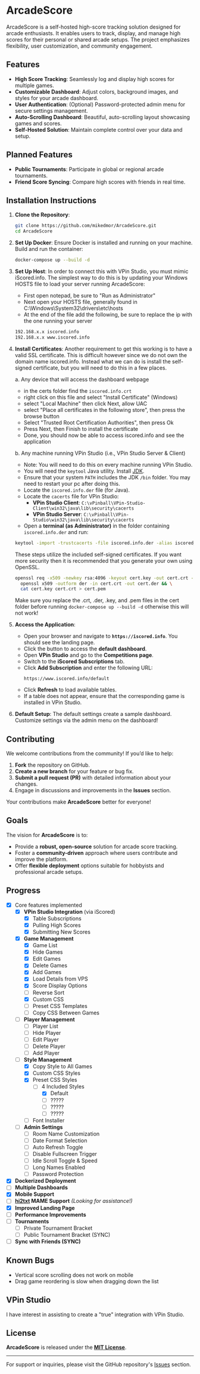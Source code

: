 # ArcadeScore

ArcadeScore is a self-hosted high-score tracking solution designed for arcade enthusiasts. It enables users to track, display, and manage high scores for their personal or shared arcade setups. The project emphasizes flexibility, user customization, and community engagement.

## Features

- **High Score Tracking**: Seamlessly log and display high scores for multiple games.
- **Customizable Dashboard**: Adjust colors, background images, and styles for your arcade dashboard.
- **User Authentication**: (Optional) Password-protected admin menu for secure settings management.
- **Auto-Scrolling Dashboard**: Beautiful, auto-scrolling layout showcasing games and scores.
- **Self-Hosted Solution**: Maintain complete control over your data and setup.

## Planned Features

- **Public Tournaments**: Participate in global or regional arcade tournaments.
- **Friend Score Syncing**: Compare high scores with friends in real time.

## Installation Instructions

1. **Clone the Repository**:
    ```bash
    git clone https://github.com/mikedmor/ArcadeScore.git
    cd ArcadeScore
    ```

2. **Set Up Docker**:
    Ensure Docker is installed and running on your machine. Build and run the container:
    ```bash
    docker-compose up --build -d
    ```

3. **Set Up Host**:
    In order to connect this with VPin Studio, you must mimic iScored.info. The simplest way to do this is by updating your Windows HOSTS file to load your server running ArcadeScore:

    - First open notepad, be sure to "Run as Administrator"
    - Next open your HOSTS file, generally found in C:\Windows\System32\drivers\etc\hosts
    - At the end of the file add the following, be sure to replace the ip with the one running your server
    ```bash
    192.168.x.x iscored.info
    192.168.x.x www.iscored.info
    ```

4. **Install Certificates**:
    Another requirement to get this working is to have a valid SSL certificate. This is difficult however since we do not own the domain name iscored.info. Instead what we can do is install the self-signed certificate, but you will need to do this in a few places.

    a. Any device that will access the dashboard webpage
    - in the certs folder find the `iscored.info.crt`
    - right click on this file and select "Install Certificate" (Windows)
    - select "Local Machine" then click Next, allow UAC
    - select "Place all certificates in the following store", then press the browse button
    - Select "Trusted Root Certification Authorities", then press Ok
    - Press Next, then Finish to install the certificate
    - Done, you should now be able to access iscored.info and see the application
    
    b. Any machine running VPin Studio (i.e., VPin Studio Server & Client)
    - Note: You will need to do this on every machine running VPin Studio.
    - You will need the `keytool` Java utility. Install [JDK](https://www.oracle.com/java/technologies/downloads/#jdk23-windows).
    - Ensure that your system `PATH` includes the JDK `/bin` folder. You may need to restart your pc after doing this.
    - Locate the `iscored.info.der` file (for Java).
    - Locate the `cacerts` file for VPin Studio:
      - **VPin Studio Client**: `C:\vPinball\VPin-Studio-Client\win32\java\lib\security\cacerts`
      - **VPin Studio Server**: `C:\vPinball\VPin-Studio\win32\java\lib\security\cacerts`
    - Open a **terminal (as Administrator)** in the folder containing `iscored.info.der` and run:
    ```bash
    keytool -import -trustcacerts -file iscored.info.der -alias iscored_info -keystore <path-to-cacerts>
    ```

    These steps utilize the included self-signed certificates. If you want more security then it is recommended that you generate your own using OpenSSL.
    ```bash
    openssl req -x509 -newkey rsa:4096 -keyout cert.key -out cert.crt -days 365 -nodes -subj "/CN=iscored.info" && \
      openssl x509 -outform der -in cert.crt -out cert.der && \
      cat cert.key cert.crt > cert.pem
    ```

    Make sure you replace the .crt, .der, .key, and .pem files in the cert folder before running `docker-compose up --build -d` otherwise this will not work!

5. **Access the Application**:
    - Open your browser and navigate to **`https://iscored.info`**. You should see the landing page.
   - Click the button to access the **default dashboard**.
   - Open **VPin Studio** and go to the **Competitions page**.
   - Switch to the **iScored Subscriptions** tab.
   - Click **Add Subscription** and enter the following URL:
     ```
     https://www.iscored.info/default
     ```
   - Click **Refresh** to load available tables. 
   - If a table does not appear, ensure that the corresponding game is installed in VPin Studio.

6. **Default Setup**:
    The default settings create a sample dashboard. Customize settings via the admin menu on the dashboard!

## Contributing

We welcome contributions from the community! If you’d like to help:

1. **Fork** the repository on GitHub.
2. **Create a new branch** for your feature or bug fix.
3. **Submit a pull request (PR)** with detailed information about your changes.
4. Engage in discussions and improvements in the **Issues** section.

Your contributions make **ArcadeScore** better for everyone!

## Goals

The vision for **ArcadeScore** is to:
- Provide a **robust, open-source** solution for arcade score tracking.
- Foster a **community-driven** approach where users contribute and improve the platform.
- Offer **flexible deployment** options suitable for hobbyists and professional arcade setups.

## Progress

- [x] Core features implemented
  - [x] **VPin Studio Integration** (via iScored)
    - [x] Table Subscriptions
    - [x] Pulling High Scores
    - [x] Submitting New Scores
  - [x] **Game Management**
    - [x] Game List
    - [x] Hide Games
    - [x] Edit Games
    - [x] Delete Games
    - [x] Add Games
    - [x] Load Details from VPS
    - [x] Score Display Options
    - [ ] Reverse Sort
    - [x] Custom CSS
    - [ ] Preset CSS Templates
    - [ ] Copy CSS Between Games
  - [ ] **Player Management**
    - [ ] Player List
    - [ ] Hide Player
    - [ ] Edit Player
    - [ ] Delete Player
    - [ ] Add Player
  - [ ] **Style Management**
    - [x] Copy Style to All Games
    - [x] Custom CSS Styles
    - [x] Preset CSS Styles
      - [ ] 4 Included Styles
        - [x] Default
        - [ ] ?????
        - [ ] ?????
        - [ ] ?????
    - [ ] Font Installer
  - [ ] **Admin Settings**
    - [ ] Room Name Customization
    - [ ] Date Format Selection
    - [ ] Auto Refresh Toggle
    - [ ] Disable Fullscreen Trigger
    - [ ] Idle Scroll Toggle & Speed
    - [ ] Long Names Enabled
    - [ ] Password Protection
- [x] **Dockerized Deployment**
- [ ] **Multiple Dashboards**
- [x] **Mobile Support**
- [ ] **[hi2txt](https://greatstoneex.github.io/hi2txt-doc/) MAME Support** *(Looking for assistance!)*
- [x] **Improved Landing Page**
- [ ] **Performance Improvements**
- [ ] **Tournaments**
  - [ ] Private Tournament Bracket
  - [ ] Public Tournament Bracket (SYNC)
- [ ] **Sync with Friends (SYNC)**

## Known Bugs
- Vertical score scrolling does not work on mobile
- Drag game reordering is slow when dragging down the list

## VPin Studio

I have interest in assisting to create a "true" integration with VPin Studio.

## License

**ArcadeScore** is released under the **[MIT License](LICENSE)**.

---

For support or inquiries, please visit the GitHub repository's [Issues](https://github.com/yourusername/Arcadescore/issues) section.
